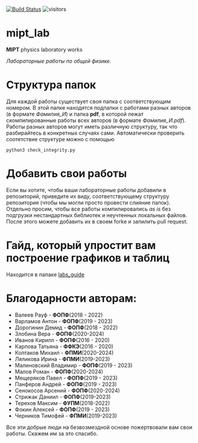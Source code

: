 [![Build Status](https://github.com/BlackSamorez/mipt_lab/workflows/CI/badge.svg)](https://github.com/BlackSamorez/mipt_lab/actions?query=workflow)
![visitors](https://visitor-badge.glitch.me/badge?page_id=black_samorez.mipt_lab)


# mipt_lab
**MIPT** physics laboratory works

*Лабораторные работы по общей физике.*

# Структура папок

Для каждой работы существует своя папка с соответствующим номером. В этой папке находятся подпапки с работами разных авторов (в формате *Фамилия_И*) и папка **pdf**, в которой лежат скомпилированные работы всех авторов (в формате *Фамилия_И.pdf*). Работы разных авторов могут иметь различную структуру, так что разбирайтесь в конкретных случаях сами. Автоматически проверить соотетствие структуре можно с помощью
```
python3 check_integrity.py
```

# Добавить свои работы

Если вы хотите, чтобы ваши лабораторные работы добавили в репозиторий, приведите их виду, соответствующему структуру репозитория (чтобы мы могли просто провести слияние папок). Отдельно просим, чтобы все работы компилировались *as is* без подгрузки нестандартных библиотек и неучтенных локальных файлов. После этого можете добавить их в своем forkе и запилить pull request. 

# Гайд, который упростит вам построение графиков и таблиц

Находится в папаке [labs_guide](https://github.com/BlackSamorez/mipt_lab/blob/master/labs_guide/guide/Guide.ipynb)

# Благодарности авторам:
* Валеев Рауф - **ФОПФ**(2018 - 2022)
* Варламов Антон - **ФОПФ**(2019 - 2023)
* Дорогинин Демид - **ФОПФ**(2018 - 2022)
* Злобина Вера - **ФОПФ**(2020-2024)
* Иванов Кирилл - **ФОПФ**(2016 - 2020)
* Карпова Татьяна - **ФФКЭ**(2016 - 2020)
* Колтаков Михаил - **ФПМИ**(2020-2024)
* Ляликова Ирина - **ФПМИ**(2019-2023)
* Малиновский Владимир - **ФОПФ**(2019 - 2023)
* Малов Роман - **ФОПФ**(2020-2024)
* Мещеряков Павел - **ФОПФ**(2019 - 2023)
* Панферов Андрей - **ФОПФ**(2019 - 2023)
* Сенокосов Арсений - **ФОПФ**(2020-2024)
* Стрижак Даниил - **ФОПФ**(2019-2023)
* Терехов Максим - **ФУПМ**(2018-2022)
* Фокин Алексей - **ФОПФ**(2019 - 2023)
* Черников Тимофей - **ФПМИ**(2019-2023)

Все эти добрые люди на безвозмездной основе пожертвовали вам свои работы. Скажем им за это спасибо.
